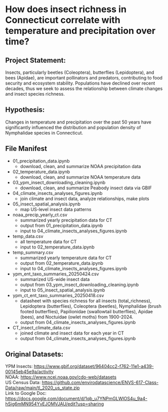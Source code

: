# How does insect richness in Connecticut correlate with temperature and precipitation over time?

## Project Statement: 
Insects, particularly beetles (Coleoptera), butterflies (Lepidoptera), and bees (Apidae), are important pollinators and predators, contributing to food security
and ecosystem stability. Populations have declined over recent decades, thus we seek to assess the relationship between climate changes and insect species richness.

## Hypothesis:
Changes in temperature and precipitation over the past 50 years have significantly influenced the distribution and population density of Nymphalidae species in Connecticut.


## File Manifest
* 01_precipitation_data.ipynb
  * download, clean, and summarize NOAA precipitation data
* 02_temperature_data.ipynb
  * download, clean, and summarize NOAA temperature data
* 03_ypm_insect_downloading_cleaning.ipynb
  * download, clean, and summarize Peabody insect data via GBIF
* 04_climate_insects_analyses_figures.ipynb
  * join climate and insect data, analyze relationships, make plots
* 05_insect_spatial_analysis.ipynb
  * map US-level insect data patterns
* noaa_precip_yearly_ct.csv
  * summarized yearly precipitation data for CT
  * output from 01_precipitation_data.ipynb
  * input to 04_climate_insects_analyses_figures.ipynb
* temp_data.csv
  * all temperature data for CT
  * input to 02_temperature_data.ipynb
* temp_summary.csv
  * summarized yearly temperature data for CT
  * output from 02_temperature_data.ipynb
  * input to 04_climate_insects_analyses_figures.ipynb
* ypm_ent_taxo_summaries_20250424.csv
  * summarized US-wide insect data
  * output from 03_ypm_insect_downloading_cleaning.ipynb
  * input to 05_insect_spatial_analysis.ipynb
* ypm_ct_ent_taxo_summaries_20250418.csv
  * datasheet with species richness for all insects (total_richness), Lepidoptera (butterflies), Coleoptera (beetles), Nymphalidae (brush footed butterflies), Papilionidae (swallowtail butterflies), Apidae (bees), and Noctuidae (owlet moths) from 1900-2024.
  * output from 04_climate_insects_analyses_figures.ipynb
* CT_insect_climate_data.csv
  * joined climate and insect data for each year in CT
  * output from 04_climate_insects_analyses_figures.ipynb

## Original Datasets: 
YPM Insects: https://www.gbif.org/dataset/96404cc2-f762-11e1-a439-00145eb45e9a/activity \
NOAA: https://www.ncei.noaa.gov/cdo-web/datasets \
US Census Data: https://github.com/envirodatascience/ENVS-617-Class-Data/raw/main/tl_2020_us_state.zip \
Link to Google Doc: https://docs.google.com/document/d/1qb_u7YNPmGLWlOS4u_9a4-hSig6mMN954YvEJOMVJAU/edit?usp=sharing
